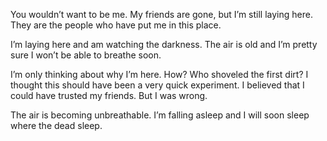 You wouldn’t want to be me. My friends are gone, but I’m still laying here. They are the people who have put me in this place.

I’m laying here and am watching the darkness. The air is old and I’m pretty sure I won’t be able to breathe soon.

I’m only thinking about why I’m here. How? Who shoveled the first dirt? I thought this should have been a very quick experiment. I believed that I could have trusted my friends. But I was wrong.

The air is becoming unbreathable. I’m falling asleep and I will soon sleep where the dead sleep.